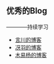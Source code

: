 ## 优秀的Blog

  ————持续学习
  
  - [言川的博客](https://github.com/lihongxun945/myblog)
  - [冴羽的博客](https://github.com/mqyqingfeng/Blog)
  - [木易杨的博客](https://github.com/yygmind/blog)
